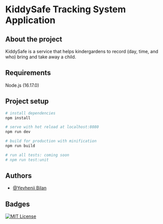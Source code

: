 # KiddySafe Tracking System Application

## About the project
KiddySafe is a service that helps kindergardens to record (day, time, and who) bring and take away a child.

## Requirements
Node.js (16.17.0)

## Project setup
```bash
# install dependencies
npm install

# serve with hot reload at localhost:8080
npm run dev

# build for production with minification
npm run build

# run all tests: coming soon
# npm run test:unit
```

## Authors

- [@Yevhenii Bilan](https://github.com/webEugene)


## Badges

[![MIT License](https://img.shields.io/badge/License-MIT-green.svg)](https://choosealicense.com/licenses/mit/)

